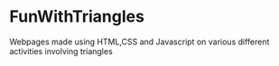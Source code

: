 # FunWithTriangles
 Webpages made using HTML,CSS and Javascript on various different activities involving triangles
